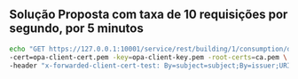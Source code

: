 ## Solução Proposta com taxa de 10 requisições por segundo, por 5 minutos
```sh
echo "GET https://127.0.0.1:10001/service/rest/building/1/consumption/disaggregated" | \vegeta attack -duration=300s -rate=10  \
-cert=opa-client-cert.pem -key=opa-client-key.pem -root-certs=ca.pem \
-header "x-forwarded-client-cert-test: By=subject=subject;By=issuer;URI=spiffe://acme.com/projeto2" | tee results_projeto2_068.bin | vegeta report
```
